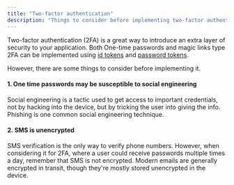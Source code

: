 ```yaml
---
title: "Two-factor authentication"
description: "Things to consider before implementing two-factor authentication"
---
```


Two-factor authentication (2FA) is a great way to introduce an extra layer of security to your application. Both One-time passwords and magic links type 2FA can be implemented using [id tokens](/tokens/basics/id-tokens) and [password tokens](/tokens/basics/password-tokens).

However, there are some things to consider before implementing it.

#### 1. One time passwords may be susceptible to social engineering

Social engineering is a tactic used to get access to important credentials, not by hacking into the device, but by tricking the user into giving the info. Phishing is one common social engineering technique.

#### 2. SMS is unencrypted

SMS verification is the only way to verify phone numbers. However, when considering it for 2FA, where a user could receive passwords multiple times a day, remember that SMS is not encrypted. Modern emails are generally encrypted in transit, though they're mostly stored unencrypted in the device.
